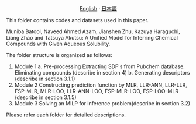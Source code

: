 <p align="center">
  <a href="/AqSol/README_en.md">English</a>
  ·
  <a href="/AqSol/README_jp.md">日本語</a>
</p>

This folder contains codes and datasets used in this paper.

Muniba Batool, Naveed Ahmed Azam, Jianshen Zhu, Kazuya Haraguchi, Liang Zhao and Tatsuya Akutsu:
A Unified Model for Inferring Chemical Compounds with Given Aqueous Solubility.

The folder structure is organized as follows:
	
1. Module 1
	a. Pre-processing
		 Extracting SDF's from Pubchem database.
		 Eliminating compounds (describe in section 4)
	b. Generating descriptors (describe in section 3.1.1)
2. Module 2
	Constructing prediction function by MLR, LLR-ANN, LLR-LLR, FSP-MLR, MLR-LOO, LLR-ANN-LOO, FSP-MLR-LOO, FSP-LOO-MLR (describe in section 3.1.5)
3. Module 3
	Solving an MILP for inference problem(describe in section 3.2)	

Please refer each folder for detailed descriptions.